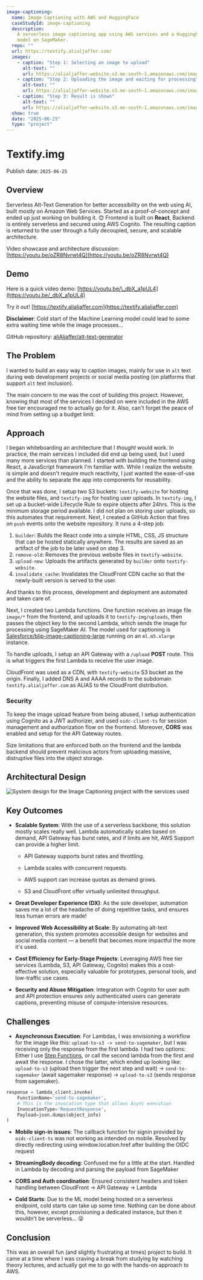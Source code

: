 ```yaml
---
image-captioning:
  name: Image Captioning with AWS and HuggingFace
  caseStudyId: image-captioning
  description:
    A serverless image captioning app using AWS services and a HuggingFace
    model on SageMaker.
  repo: ""
  url: https://textify.alialjaffer.com/
  images:
    - caption: "Step 1: Selecting an image to upload"
      alt-text: ""
      url: https://alialjaffer-website.s3.me-south-1.amazonaws.com/images/image-captioning/photo.png
    - caption: "Step 2: Uploading the image and waiting for processing"
      alt-text: ""
      url: https://alialjaffer-website.s3.me-south-1.amazonaws.com/images/image-captioning/loading.png
    - caption: "Step 3: Result is shown"
      alt-text: ""
      url: https://alialjaffer-website.s3.me-south-1.amazonaws.com/images/image-captioning/result.png
  show: true
  date: "2025-06-25"
  type: "project"
---
```


# Textify.img

Publish date: `2025-06-25`

## Overview

Serverless Alt-Text Generation for better accessibility on the web using AI, built mostly on Amazon Web Services. Started as a proof-of-concept and ended up just working on building it. 😊 Frontend is built on **React**, Backend is entirely serverless and secured using AWS Cognito. The resulting caption is returned to the user through a fully decoupled, secure, and scalable architecture.

Video showcase and architecture discussion: [https://youtu.be/oZR8Nvrwt4Q](https://youtu.be/oZR8Nvrwt4Q)

## Demo

Here is a quick video demo: [https://youtu.be/\_dbX_a1pUL4](https://youtu.be/_dbX_a1pUL4)

Try it out! [https://textify.alialjaffer.com](https://textify.alialjaffer.com)

**Disclaimer**: Cold start of the Machine Learning model could lead to some extra waiting time while the image processes...

GitHub repository: [aliAljaffer/alt-text-generator](https://github.com/aliAljaffer/alt-text-generator)

## The Problem

I wanted to build an easy way to caption images, mainly for use in `alt` text during web development projects or social media posting (on platforms that support `alt` text inclusion).

The main concern to me was the cost of building this project. However, knowing that most of the services I decided on were included in the AWS free tier encouraged me to actually go for it. Also, can't forget the peace of mind from setting up a budget limit.

## Approach

I began whiteboarding an architecture that I _thought_ would work. In practice, the main services I included did end up being used, but I used many more services than planned. I started with building the frontend using React, a JavaScript framework I'm familiar with. While I realize the website is simple and doesn't require much reactivity, I just wanted the ease-of-use and the ability to separate the app into components for reusability.

Once that was done, I setup two S3 buckets: `textify-website` for hosting the website files, and `textify-img` for hosting user uploads. In `textify-img`, I set up a bucket-wide Lifecycle Rule to expire objects after 24hrs. This is the minimum storage period available. I did not plan on storing user uploads, so this automates that requirement. Next, I created a GitHub Action that fires on `push` events onto the website repository. It runs a 4-step job:

1. `builder`: Builds the React code into a simple HTML, CSS, JS structure that can be hosted statically anywhere. The results are saved as an artifact of the job to be later used on step 3.
2. `remove-old`: Removes the previous website files in `textify-website`.
3. `upload-new`: Uploads the artifacts generated by `builder` onto `textify-website`.
4. `invalidate_cache`: Invalidates the CloudFront CDN cache so that the newly-built version is served to the user.

And thanks to this process, development and deployment are automated and taken care of.

Next, I created two Lambda functions. One function receives an image file `image/*` from the frontend, and uploads it to `textify-img/uploads`, then passes the object key to the second Lambda, which sends the image for processing using SageMaker AI. The model used for captioning is [Salesforce/blip-image-captioning-large](https://huggingface.co/Salesforce/blip-image-captioning-large) running on an `ml.m5.xlarge` instance.

To handle uploads, I setup an API Gateway with a `/upload` **POST** route. This is what triggers the first Lambda to receive the user image.

CloudFront was used as a CDN, with `textify-website` S3 bucket as the origin. Finally, I added DNS A and AAAA records to the subdomain `textify.alialjaffer.com` as ALIAS to the CloudFront distribution.

### Security

To keep the image upload feature from being abused, I setup authentication using Cognito as a JWT authorizer, and used `oidc-client-ts` for session management and authorization flow on the frontend. Moreover, **CORS** was enabled and setup for the API Gateway routes.

Size limitations that are enforced both on the frontend and the lambda backend should prevent malicious actors from uploading massive, distruptive files into the object storage.

## Architectural Design

![System design for the Image Captioning project with the services used](https://alialjaffer-website.s3.me-south-1.amazonaws.com/images/image-captioning/alt-text-project.png)

## Key Outcomes

- **Scalable System**: With the use of a serverless backbone, this solution mostly scales really well. Lambda automatically scales based on demand, API Gateway has burst rates, and if limits are hit, AWS Support can provide a higher limit.

  - API Gateway supports burst rates and throttling.

  - Lambda scales with concurrent requests.

  - AWS support can increase quotas as demand grows.

  - S3 and CloudFront offer virtually unlimited throughput.

- **Great Developer Experience (DX)**: As the sole developer, automation saves me a lot of the headache of doing repetitive tasks, and ensures less human errors are made!

- **Improved Web Accessibility at Scale**: By automating alt-text generation, this system promotes accessible design for websites and social media content — a benefit that becomes more impactful the more it's used.

- **Cost Efficiency for Early-Stage Projects**: Leveraging AWS free tier services (Lambda, S3, API Gateway, Cognito) makes this a cost-effective solution, especially valuable for prototypes, personal tools, and low-traffic use cases.

- **Security and Abuse Mitigation**: Integration with Cognito for user auth and API protection ensures only authenticated users can generate captions, preventing misuse of compute-intensive resources.

## Challenges

- **Asynchronous Execution**: For Lambdas, I was envisioning a workflow for the image like this: `upload-to-s3 -> send-to-sagemaker`, but I was receiving only the response from the first lambda. I had two options: Either I use [Step Functions](https://aws.amazon.com/step-functions/), or call the second lambda from the first and await the response. I chose the latter, which ended up looking like: `upload-to-s3` (upload then trigger the next step and wait) -> `send-to-sagemaker` (await sagemaker response) -> `upload-to-s3` (sends response from sagemaker).

```python
response = lambda_client.invoke(
    FunctionName='send-to-sagemaker',
    # This is the invocation type that allows Async execution
    InvocationType='RequestResponse',
    Payload=json.dumps(object_info)
)
```

- **Mobile sign-in issues**: The callback function for signin provided by `oidc-client-ts` was not working as intended on mobile. Resolved by directly redirecting using window.location.href after building the OIDC request

- **StreamingBody decoding**: Confused me for a little at the start. Handled in Lambda by decoding and parsing the payload from SageMaker

- **CORS and Auth coordination**: Ensured consistent headers and token handling between CloudFront -> API Gateway -> Lambda

- **Cold Starts**: Due to the ML model being hosted on a serverless endpoint, cold starts can take up some time. Nothing can be done about this, however, except provisioning a dedicated instance, but then it wouldn't be serverless... 😜

## Conclusion

This was an overall fun (and slightly frustrating at times) project to build. It came at a time where I was craving a break from studying by watching theory lectures, and actually got me to go with the hands-on approach to AWS.
